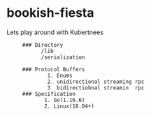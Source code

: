 # bookish-fiesta
Lets play around with Kubertnees


         ### Directory
               /lib
               /serialization
               
         ### Protocol Buffers 
                 1. Enums
                 2. unidirectional streaming rpc 
                 3  bidirectiobnal streamin  rpc
         ### Specification
                1. Go(1.16.6)
                2. Linux(18.04+)       
